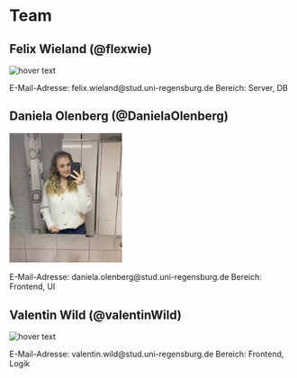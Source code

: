 # Team

## Felix Wieland (@flexwie)
<p>
  <img src="https://avatars.githubusercontent.com/u/1215778?s=400&u=d43460bd47dd816c5e7412ce653fb73ff3b14164&v=4" width="200" title="hover text">
</p>
E-Mail-Adresse: felix.wieland@stud.uni-regensburg.de  
Bereich: Server, DB  

## Daniela Olenberg (@DanielaOlenberg)
<p>
  <img src="https://github.com/UniRegensburg/mme-ws2020-projekte-brainstorming-2/blob/dev/docs/assets/image0.jpg?raw=true" width="200" title="hover text">
</p>
E-Mail-Adresse: daniela.olenberg@stud.uni-regensburg.de  
Bereich: Frontend, UI  

## Valentin Wild (@valentinWild)
<p>
  <img src="https://www.isarklinikum.de/wp-content/uploads/2015/06/empty_avatar.jpg" width="200" title="hover text">
</p>
E-Mail-Adresse: valentin.wild@stud.uni-regensburg.de  
Bereich: Frontend, Logik
